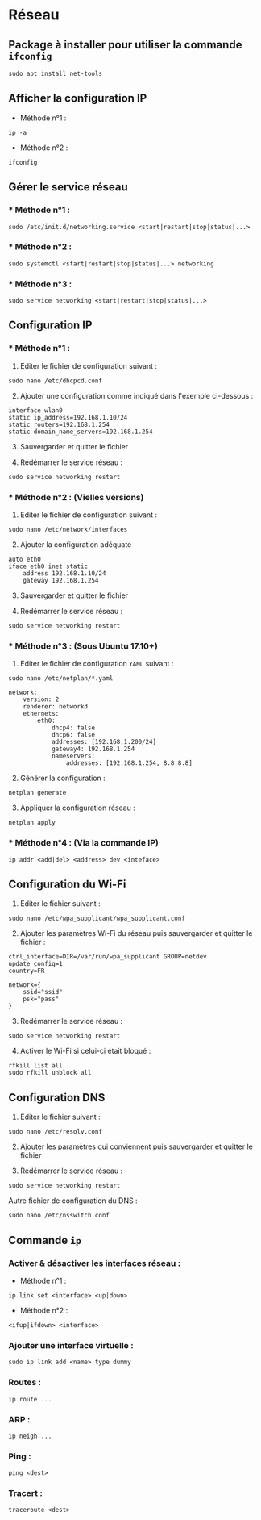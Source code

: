 # Réseau

## Package à installer pour utiliser la commande `ifconfig`

```shell
sudo apt install net-tools
```

## Afficher la configuration IP

* Méthode n°1 :

```shell
ip -a
```

* Méthode n°2 :

```shell
ifconfig
```

## Gérer le service réseau

### * Méthode n°1 :

```shell
sudo /etc/init.d/networking.service <start|restart|stop|status|...>
```

### * Méthode n°2 :

```shell
sudo systemctl <start|restart|stop|status|...> networking
```

### * Méthode n°3 :

```shell
sudo service networking <start|restart|stop|status|...>
```

## Configuration IP

### * Méthode n°1 :

1. Editer le fichier de configuration suivant :

```shell
sudo nano /etc/dhcpcd.conf
```

2. Ajouter une configuration comme indiqué dans l'exemple ci-dessous :

```shell
interface wlan0
static ip_address=192.168.1.10/24
static routers=192.168.1.254
static domain_name_servers=192.168.1.254
```

3. Sauvergarder et quitter le fichier

4. Redémarrer le service réseau :

```shell
sudo service networking restart
```

### * Méthode n°2 : (Vielles versions)

1. Editer le fichier de configuration suivant :

```shell
sudo nano /etc/network/interfaces
```

2. Ajouter la configuration adéquate

```
auto eth0
iface eth0 inet static
	address 192.168.1.10/24
	gateway 192.168.1.254
```

3. Sauvergarder et quitter le fichier

4. Redémarrer le service réseau :

```shell
sudo service networking restart
```

### * Méthode n°3 : (Sous Ubuntu 17.10+)

1. Editer le fichier de configuration `YAML` suivant :

```shell
sudo nano /etc/netplan/*.yaml
```

```shell
network:
    version: 2
    renderer: networkd
    ethernets:
        eth0:
            dhcp4: false
            dhcp6: false
            addresses: [192.168.1.200/24]
            gateway4: 192.168.1.254
            nameservers:
                addresses: [192.168.1.254, 8.8.8.8]
```

2. Générer la configuration :

```shell
netplan generate
```

3. Appliquer la configuration réseau :

```shell
netplan apply
```

### * Méthode n°4 : (Via la commande IP)

```shell
ip addr <add|del> <address> dev <inteface>
```

## Configuration du Wi-Fi

1. Editer le fichier suivant :

```shell
sudo nano /etc/wpa_supplicant/wpa_supplicant.conf
```

2. Ajouter les paramètres Wi-Fi du réseau puis sauvergarder et quitter le fichier :

```shell
ctrl_interface=DIR=/var/run/wpa_supplicant GROUP=netdev
update_config=1
country=FR

network={
	ssid="ssid"
	psk="pass"
}
```

3. Redémarrer le service réseau :

```shell
sudo service networking restart
```

4. Activer le Wi-Fi si celui-ci était bloqué :

```
rfkill list all
sudo rfkill unblock all
```

## Configuration DNS

1. Editer le fichier suivant :

```shell
sudo nano /etc/resolv.conf
```

2. Ajouter les paramètres qui conviennent puis sauvergarder et quitter le fichier

3. Redémarrer le service réseau :

```shell
sudo service networking restart
```

Autre fichier de configuration du DNS :

```shell
sudo nano /etc/nsswitch.conf
```

## Commande `ip`

### Activer & désactiver les interfaces réseau :

* Méthode n°1 :

```shell
ip link set <interface> <up|down>
```

* Méthode n°2 :

```shell
<ifup|ifdown> <interface>
```

### Ajouter une interface virtuelle :

```shell
sudo ip link add <name> type dummy
```

### Routes :

```shell
ip route ...
```

### ARP :

```shell
ip neigh ...
```

### Ping :

```shell
ping <dest>
```

### Tracert :

```shell
traceroute <dest>
```
